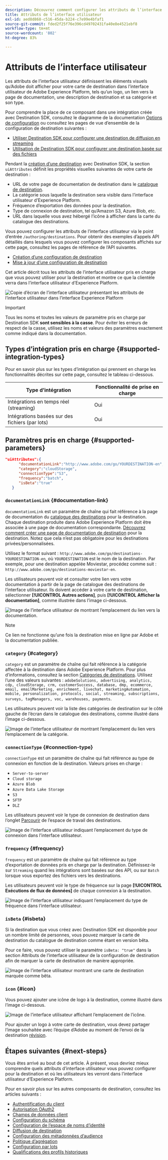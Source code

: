 ```yaml
---
description: Découvrez comment configurer les attributs de l’interface utilisateur, tels que le lien de documentation, la catégorie de carte de destination, ainsi que le type et la fréquence de connexion à la destination, pour les destinations créées avec Destination SDK.
title: Attributs de l’interface utilisateur
exl-id: aed8d868-c516-45da-b224-c7e99e4bfaf1
source-git-commit: fded2f25f76e396cd49702431fa40e8e4521ebf8
workflow-type: tm+mt
source-wordcount: '802'
ht-degree: 83%

---
```


# Attributs de l’interface utilisateur

Les attributs de l’interface utilisateur définissent les éléments visuels qu’Adobe doit afficher pour votre carte de destination dans l’interface utilisateur de Adobe Experience Platform, tels qu’un logo, un lien vers la page de documentation, une description de destination et sa catégorie et son type.

Pour comprendre la place de ce composant dans une intégration créée avec Destination SDK, consultez le diagramme de la documentation [Options de configuration](../configuration-options.md) ou consultez les pages de vue d’ensemble de la configuration de destination suivantes :

* [Utiliser Destination SDK pour configurer une destination de diffusion en streaming](../../guides/configure-destination-instructions.md#create-destination-configuration)
* [Utilisation de Destination SDK pour configurer une destination basée sur des fichiers](../../guides/configure-file-based-destination-instructions.md#create-destination-configuration)

Pendant la [création d’une destination](../../authoring-api/destination-configuration/create-destination-configuration.md) avec Destination SDK, la section `uiAttributes` définit les propriétés visuelles suivantes de votre carte de destination :

* URL de votre page de documentation de destination dans le [catalogue de destination](../../../catalog/overview.md).
* La catégorie sous laquelle la destination sera visible dans l’interface utilisateur d’Experience Platform.
* Fréquence d’exportation des données pour la destination.
* Type de connexion de destination, tel qu’Amazon S3, Azure Blob, etc.
* URL dans laquelle vous avez hébergé l’icône à afficher dans la carte du catalogue des destinations.

Vous pouvez configurer les attributs de l’interface utilisateur via le point d’entrée `/authoring/destinations`. Pour obtenir des exemples d’appels API détaillés dans lesquels vous pouvez configurer les composants affichés sur cette page, consultez les pages de référence de l’API suivantes.

* [Création d’une configuration de destination](../../authoring-api/destination-configuration/create-destination-configuration.md)
* [Mise à jour d’une configuration de destination](../../authoring-api/destination-configuration/update-destination-configuration.md)

Cet article décrit tous les attributs de l’interface utilisateur pris en charge que vous pouvez utiliser pour la destination et montre ce que la clientèle verra dans l’interface utilisateur d’Experience Platform.

![Copie d’écran de l’interface utilisateur présentant les attributs de l’interface utilisateur dans l’interface Experience Platform](../../assets/functionality/destination-configuration/ui-attributes.png)

>[!IMPORTANT]
>
>Tous les noms et toutes les valeurs de paramètre pris en charge par Destination SDK **sont sensibles à la casse**. Pour éviter les erreurs de respect de la casse, utilisez les noms et valeurs des paramètres exactement comme indiqué dans la documentation.

## Types d’intégration pris en charge {#supported-integration-types}

Pour en savoir plus sur les types d’intégration qui prennent en charge les fonctionnalités décrites sur cette page, consultez le tableau ci-dessous.

| Type d’intégration | Fonctionnalité de prise en charge |
|---|---|
| Intégrations en temps réel (streaming) | Oui |
| Intégrations basées sur des fichiers (par lots) | Oui |

## Paramètres pris en charge {#supported-parameters}

```json
"uiAttributes":{
      "documentationLink":"http://www.adobe.com/go/YOURDESTINATION-en",
      "category":"cloudStorage",
      "connectionType":"S3",
      "frequency":"batch",
      "isBeta":"true"
   }
```

### `documentationLink` {#documentation-link}

`documentationLink` est un paramètre de chaîne qui fait référence à la page de documentation du [catalogue des destinations](../../../catalog/overview.md) pour la destination. Chaque destination produite dans Adobe Experience Platform doit être associée à une page de documentation correspondante. [Découvrez comment créer une page de documentation de destination](../../docs-framework/documentation-instructions.md) pour la destination. Notez que cela n’est pas obligatoire pour les destinations privées/personnalisées.

Utilisez le format suivant : `http://www.adobe.com/go/destinations-YOURDESTINATION-en`, où `YOURDESTINATION` est le nom de la destination. Par exemple, pour une destination appelée Moviestar, procédez comme suit : `http://www.adobe.com/go/destinations-moviestar-en`.

Les utilisateurs peuvent voir et consulter votre lien vers votre documentation à partir de la page de catalogue des destinations de l’interface utilisateur. Ils doivent accéder à votre carte de destination, sélectionner **[!UICONTROL Autres actions]**, puis **[!UICONTROL Afficher la documentation]**, comme illustrée dans l’image ci-dessous.

![Image de l’interface utilisateur de montrant l’emplacement du lien vers la documentation.](../../assets/functionality/destination-configuration/ui-attributes-doc-link.png)

>[!NOTE]
>
>Ce lien ne fonctionne qu’une fois la destination mise en ligne par Adobe et la documentation publiée.

### `category` {#category}

`category` est un paramètre de chaîne qui fait référence à la catégorie affectée à la destination dans Adobe Experience Platform. Pour plus d’informations, consultez la section [Catégories de destinations](../../../destination-types.md). Utilisez l’une des valeurs suivantes : `adobeSolutions, advertising, analytics, cdp, cloudStorage, crm, customerSuccess, database, dmp, ecommerce, email, emailMarketing, enrichment, livechat, marketingAutomation, mobile, personalization, protocols, social, streaming, subscriptions, surveys, tagManagers, voc, warehouses, payments`.

Les utilisateurs peuvent voir la liste des catégories de destination sur le côté gauche de l’écran dans le catalogue des destinations, comme illustré dans l’image ci-dessous.

![Image de l’interface utilisateur de montrant l’emplacement du lien vers l’emplacement de la catégorie.](../../assets/functionality/destination-configuration/ui-attributes-category.png)

### `connectionType` {#connection-type}

`connectionType` est un paramètre de chaîne qui fait référence au type de connexion en fonction de la destination. Valeurs prises en charge : <ul><li>`Server-to-server`</li><li>`Cloud storage`</li><li>`Azure Blob`</li><li>`Azure Data Lake Storage`</li><li>`S3`</li><li>`SFTP`</li><li>`DLZ`</li></ul>

Les utilisateurs peuvent voir le type de connexion de destination dans l’onglet [Parcourir](../../../ui/destinations-workspace.md#browse) de l’espace de travail des destinations.

![Image de l’interface utilisateur indiquant l’emplacement du type de connexion dans l’interface utilisateur.](../../assets/functionality/destination-configuration/ui-attributes-connection.png)

### `frequency` {#frequency}

`frequency` est un paramètre de chaîne qui fait référence au type d’exportation de données pris en charge par la destination. Définissez-le sur `Streaming` quand les intégrations sont basées sur des API, ou sur `Batch` lorsque vous exportez des fichiers vers les destinations.

Les utilisateurs peuvent voir le type de fréquence sur la page **[!UICONTROL Exécutions de flux de données]** de chaque connexion à la destination.

![Image de l’interface utilisateur indiquant l’emplacement du type de fréquence dans l’interface utilisateur.](../../assets/functionality/destination-configuration/ui-attributes-frequency.png)

### `isBeta` {#isbeta}

Si la destination que vous créez avec Destination SDK est disponible pour un nombre limité de personnes, vous pouvez marquer la carte de destination du catalogue de destination comme étant en version bêta.

Pour ce faire, vous pouvez utiliser le paramètre `isBeta: "true"` dans la section Attributs de l’interface utilisateur de la configuration de destination afin de marquer la carte de destination de manière appropriée.

![Image de l’interface utilisateur montrant une carte de destination marquée comme bêta.](../../assets/functionality/destination-configuration/ui-attributes-isbeta.png)

### `icon` {#icon}

Vous pouvez ajouter une icône de logo à la destination, comme illustré dans l’image ci-dessous.

![Image de l’interface utilisateur affichant l’emplacement de l’icône.](../../assets/functionality/destination-configuration/ui-attributes-icon.png)

Pour ajouter un logo à votre carte de destination, vous devez partager l’image souhaitée avec l’équipe d’Adobe au moment de l’envoi de la destination [ révision](../../guides/submit-destination.md#logo).

## Étapes suivantes {#next-steps}

Vous êtes arrivé au bout de cet article. À présent, vous devriez mieux comprendre quels attributs d’interface utilisateur vous pouvez configurer pour la destination et où les utilisateurs les verront dans l’interface utilisateur d’Experience Platform.

Pour en savoir plus sur les autres composants de destination, consultez les articles suivants :

* [Authentification du client](customer-authentication.md)
* [Autorisation OAuth2](oauth2-authorization.md)
* [Champs de données client](customer-data-fields.md)
* [Configuration du schéma](schema-configuration.md)
* [Configuration de l’espace de noms d’identité](identity-namespace-configuration.md)
* [Diffusion de destination](destination-delivery.md)
* [Configuration des métadonnées d’audience](audience-metadata-configuration.md)
* [Politique d’agrégation](aggregation-policy.md)
* [Configuration par lots](batch-configuration.md)
* [Qualifications des profils historiques](historical-profile-qualifications.md)
